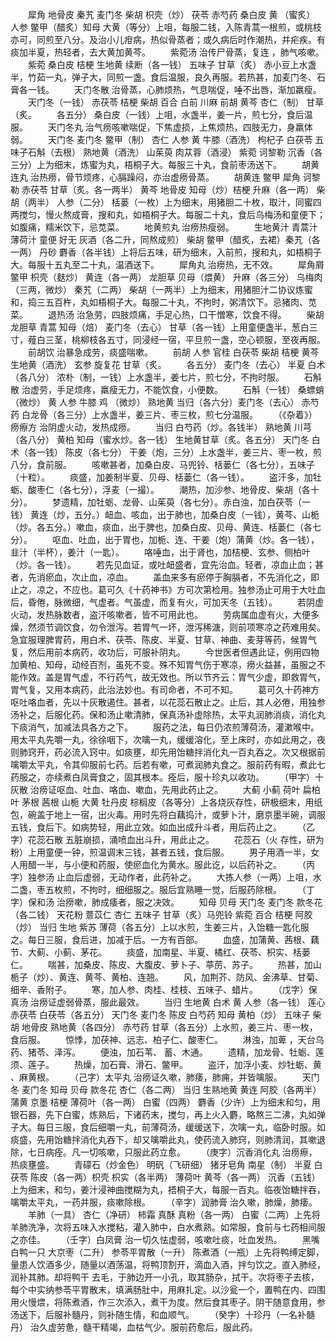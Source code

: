 <!-- { "loadSidebar": true } -->
　　犀角 地骨皮 秦艽 麦门冬 柴胡 枳壳（炒） 茯苓 赤芍药 桑白皮 黄 （蜜炙） 人参 鳖甲（醋炙）知母 大黄（等分）上咀，每服二钱，入陈青蒿一根煎，或桃枝亦可，同煎至八分。及治小儿疳病，热似骨蒸者；或久病后时作潮热，并疟疾。有痰加半夏，热轻者，去大黄加黄芩。
　　紫菀汤 治传尸骨蒸，复连 ，肺气咳嗽。
　　紫菀 桑白皮 桔梗 生地黄 续断（各一钱） 五味子 甘草（炙） 赤小豆上水盏半，竹茹一丸，弹子大，同煎一盏。食后温服，良久再服。若热甚，加麦门冬、石膏各一钱。
　　天门冬散 治骨蒸，心肺烦热，气息喘促，唾不出唇，渐加羸瘦。
　　天门冬（一钱） 赤茯苓 桔梗 柴胡 百合 白前 川麻 前胡 黄芩 杏仁（制） 甘草（炙。
　　各五分） 桑白皮（一钱）上咀，水盏半，姜一片，煎七分，食后温服。
　　天门冬丸 治气痨咳嗽喘促，下焦虚损，上焦烦热，四肢无力，身羸体弱。
　　天门冬 麦门冬 鳖甲（制） 杏仁 人参 黄 牛膝（酒洗） 枸杞子 白茯苓 五味子石斛（去根） 熟地黄（酒洗） 山茱萸 肉苁蓉（酒浸） 紫菀 诃黎勒 沉香（各三分）上为细末，炼蜜为丸，梧桐子大。每服三十丸，食前枣汤送下。
　　胡黄连丸 治热痨，骨节烦疼，心膈躁闷，亦治虚痨骨蒸。
　　胡黄连 鳖甲 犀角 诃黎勒 赤茯苓 甘草（炙。各一两半） 黄芩 地骨皮 知母（炒）桔梗 升麻（各一两） 柴胡（两半） 人参（二分） 栝蒌（一枚）上为细末，用猪胆二十枚，取汁，同蜜四两搅匀，慢火熬成膏，搜和丸，如梧桐子大。每服二十丸，食后乌梅汤和童便下；如腹痛，糯米饮下，忌苋菜。
　　地黄煎丸 治痨热瘦弱。
　　生地黄汁 青蒿汁 薄荷汁 童便 好无 灰酒（各二升，同熬成煎） 柴胡 鳖甲（醋炙，去裙）秦艽（各一两） 丹砂 麝香（各半钱）上将后五味，研为细末，入前煎，搜和丸，如梧桐子大。每服十五丸至二十丸，温酒送下。
　　犀角丸 治痨热，无不效。
　　犀角屑 鳖甲 枳壳（麸炒） 黄连（各一两） 龙胆草 贝母（煨黄） 升麻（各三分） 乌梅肉（三两，微炒） 秦艽（二两） 柴胡（一两半）上为细末，用猪胆汁二协议炼蜜和，捣三五百杵，丸如梧桐子大。每服二十丸，不拘时，粥清饮下。忌猪肉、苋菜。
　　退热汤 治急劳，四肢烦痛，手足心热，口干憎寒，饮食不得。
　　柴胡 龙胆草 青蒿 知母（焙） 麦门冬（去心） 甘草（各一钱）上用童便盏半，葱白三寸，薤白三茎，桃柳枝各五寸，同浸经一宿，平旦煎一盏，空心顿服，至夜再服。
　　前胡饮 治暴急成劳，痰盛喘嗽。
　　前胡 人参 官桂 白茯苓 柴胡 桔梗 黄芩 生地黄（酒洗） 玄参 旋复花 甘草（炙。
　　各五分） 麦门冬（去心） 半夏 白术（各八分） 浓朴（制，一钱）上水盏半，姜七片，煎七分，不拘时服。
　　石斛散 治虚劳，手足烦疼，羸瘦无力，不能饮食，小便数。
　　石斛（一钱） 桑螵蛸（微炒） 黄 人参 牛膝 鸡 （微炒） 熟地黄 当归（各六分）麦门冬（去心） 赤芍药 白龙骨（各三分）上水盏半，姜三片、枣三枚，煎七分温服。
　　（《杂着》）痨瘵方 治阴虚火动，发热成痨。
　　当归 白芍药（炒。各钱半） 熟地黄 川芎（各八分） 黄柏 知母（蜜水炒。各一钱） 生地黄甘草（炙。各五分） 天门冬 白术（各一钱） 陈皮（各七分） 干姜（炮，三分）上水盏半，姜三片、枣一枚，煎八分，食前服。
　　咳嗽甚者，加桑白皮、马兜铃、栝蒌仁（各七分），五味子（十粒）。
　　痰盛，加姜制半夏、贝母、栝蒌仁（各一钱）。
　　盗汗多，加牡蛎、酸枣仁（各七分），浮麦（一撮）。
　　潮热，加沙参、地骨皮、柴胡（各十分）。
　　梦遗精，加牡蛎、龙骨、山茱萸（各七分）。赤白浊，加白茯苓（一钱） 黄连（炒，五分。）衄血、咳血，出于肺也，加桑白皮（一钱），黄芩、山栀（炒。各五分。）嗽血，痰血，出于脾也，加桑白皮、贝母、黄连、栝蒌仁（各七分）。
　　呕血、吐血，出于胃也，加栀、连、干姜（炮）蒲黄（炒。各一钱），韭汁（半杯），姜汁（一匙）。
　　咯唾血，出于肾也，加桔梗、玄参、侧柏叶（炒。各一钱）。
　　若先见血证，或吐衄盛者，宜先治血。轻者，凉血止血；甚者，先消瘀血，次止血，凉血。
　　盖血来多有瘀停于胸膈者，不先消化之，即止之，凉之，不应也。葛可久《十药神书》方可次第检用。独参汤止可用于大吐血后，昏倦，脉微细，气虚者。气虽虚，而复有火，可加天冬（五钱）。
　　若阴虚火动，发热脉数者，盗汗咳嗽者，皆不可用此也。
　　劳病属血虚有火，大便多燥，然须节调饮食，勿令泄泻。若胃气一坏，泄泻稀溏，则前项寒凉之药难用矣。急宜服理脾胃药，用白术、茯苓、陈皮、半夏、甘草、神曲、麦芽等药，候胃气复，然后用前本病药，收功后，可服补阴丸。
　　今世医者但遇此证，例用四物加黄柏、知母，动经百剂，虽死不变。殊不知胃气伤于寒凉，痨火益甚，虽服之不能作效。盖是胃气虚，不行药气，故无效也。所以节齐云：胃气少虚，即救胃气，胃气复，又用本病药，此治法妙也。有司命者，不可不知。
　　葛可久十药神方呕吐咯血者，先以十灰散遏住。甚者，以花蕊石散止之。止后，其人必倦，用独参汤补之，后服化药。保和汤止嗽清肺，保真汤补虚除热，太平丸润肺消痰，消化丸下痰消气，加减法具各方之下。
　　服药之法，每日仍浓煎薄荷汤，灌漱喉中。用太平丸先嚼一丸，徐徐咽下，次噙一丸，缓缓溶化，至上床时，亦如此用之，夜则肺窍开，药必流入窍中。如痰壅，却先用饴糖拌消化丸一百丸吞之。次又根据前噙嚼太平丸，令其仰服前七药。后若有嗽，可煮润肺丸食之。服前药有暇，煮此七药服之，亦续煮白凤膏食之，固其根本。痊后，服十珍丸以收功。
　　（甲字）十灰散 治痨证呕血、吐血、咯血、嗽血，先用此药止之。
　　大蓟 小蓟 荷叶 扁柏叶 茅根 茜根 山栀 大黄 牡丹皮 棕榈皮（各等分）上各烧灰存性，研极细末，用纸包，碗盖于地上一宿，出火毒。用时先将白藕捣汁，或萝卜汁，磨京墨半碗，调服五钱，食后下。如病势轻，用此立效。如血出成升斗者，用后药止之。
　　（乙字）花蕊石散 五脏崩损，涌喷血出斗升，用此止之。
　　花蕊石（火 存性，研为粉）上用童便一钟，煎温调末三钱，甚者五钱，食后服。
　　男子用酒一半，女人用醋一半，与小便和药服，使瘀血化为黄水。服此讫，以后药补之。
　　（丙字）独参汤 止血后虚弱，无动作者，此药补之。
　　大拣人参（一两）上咀，水二盏，枣五枚煎，不拘时，细细服之。服后宜熟睡一觉，后服药除根。
　　（丁字）保和汤 治痨嗽，肺成痿者，服之决效。
　　知母 贝母 天门冬 麦门冬 款冬花（各二钱） 天花粉 薏苡仁 杏仁 五味子 甘草（炙）马兜铃 紫菀 百合 桔梗 阿胶（炒） 当归 生地 紫苏 薄荷（各五分）上以水煎，生姜三片，入饴糖一匙化服之。每日三服，食后进，加减于后。一方有百部。
　　血盛，加蒲黄、茜根、藕节、大蓟、小蓟、茅花。
　　痰盛，加南星、半夏、橘红、茯苓、枳实、栝蒌仁。
　　喘甚，加桑皮、陈皮、大腹皮、萝卜子、葶苈、苏子。
　　热甚，加山栀子（炒）、黄连、黄芩、黄柏、连翘。
　　风，加荆芥、防风、金沸草、甘菊、细辛、香附子。
　　寒，加人参、肉桂、桂枝、五味子、蜡片。
　　（戊字）保真汤 治痨证虚弱骨蒸，服此最效。
　　当归 生地黄 白术 黄 人参（各一钱） 莲心 赤茯苓 白茯苓（各五分） 天门冬 麦门冬 陈皮 白芍药 知母 黄柏（炒） 五味子 柴胡 地骨皮 熟地黄（各四分） 赤芍药 甘草（各五分）上水煎，姜三片、枣一枚，食后服。
　　惊悸，加茯神、远志、柏子仁、酸枣仁。
　　淋浊，加萆 ，天台乌药、猪苓、泽泻。
　　便浊，加石苇、 蓄、木通。
　　遗精，加龙骨、牡蛎、莲须、莲子。
　　热燥，加石膏、滑石、鳖甲。
　　盗汗，加浮小麦、炒牡蛎、黄 、麻黄根。
　　（己字）太平丸 治痨证久嗽，肺痿，肺痈，并皆噙服。
　　天门冬 麦门冬 知母 贝母 款冬花 杏仁（各二两） 当归 生熟地黄 黄连 阿胶（各两半） 蒲黄 京墨 桔梗 薄荷叶（各一两） 白蜜（四两） 麝香（少许）上为细末和匀，用银石器，先下白蜜，炼熟后，下诸药末，搅匀，再上火入麝，略熬三二沸，丸如弹子大。每日三服，食后细嚼一丸，前薄荷汤，缓缓送下，次噙一丸，临卧时服。如痰盛，先用饴糖拌消化丸吞下，却又噙嚼此丸，使药流入肺窍，则肺清润，其嗽退除，七日病痊。凡一切咳嗽，只服此药立愈。
　　（庚字）沉香消化丸 治痨瘵，热痰壅盛。
　　青礞石（炒金色） 明矾（飞研细） 猪牙皂角 南星（制） 半夏 白茯苓 陈皮（各一两）枳壳 枳实（各半两） 薄荷叶 黄芩（各一两） 沉香（五钱）上为细末，和匀，姜汁浸神曲搅糊为丸，捂桐子大，每服一百丸。临夜饴糖拌吞，噙嚼太平丸，一药并服，痰嗽除根。
　　（辛字）润肺膏 治久嗽，肺燥，肺痿。
　　羊肺（一具） 杏仁（净研） 柿霜 真酥 真粉（各一两） 白蜜（二两）上先将羊肺洗净，次将五味入水搅粘，灌入肺中，白水煮熟。如常服，食前与七药相间服之亦佳。
　　（壬字）白凤膏 治一切久怯虚弱，咳嗽吐痰，吐血发热。
　　黑嘴白鸭一只 大京枣（二升） 参苓平胃散（一升） 陈煮酒（一瓶）上先将鸭缚定脚，量患人饮酒多少，随量以酒荡温，将鸭顶割开，滴血入酒，拌匀饮之。直入肺经，润补其肺。却将鸭干 去毛，于肺边开一小孔，取其肠杂，拭干。次将枣子去核，每个中实纳参苓平胃散末，填满肠肚中，用麻扎定。以沙瓮一个，置鸭在内、四围用火慢煨，将陈煮酒，作三次添入，煮干为度。然后食其枣子。阴干随意食用，参汤送下，后服补髓丹，则补随生情，和血顺气。
　　（癸字）十珍丹（一名补髓丹） 治久虚劳惫，髓干精竭，血枯气少。服前药愈后，服此药。
